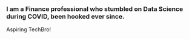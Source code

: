 ### I am a Finance professional who stumbled on Data Science during COVID, been hooked ever since. 
Aspiring TechBro!

<!--
**SirCyril/SirCyril** is a ✨ _special_ ✨ repository because its `README.md` (this file) appears on your GitHub profile.

Here are some ideas to get you started:

- 🔭 I am Finance professional who stumbled on Data Science during COVID, been hooked ever since. 
Aspiring TechBro!
